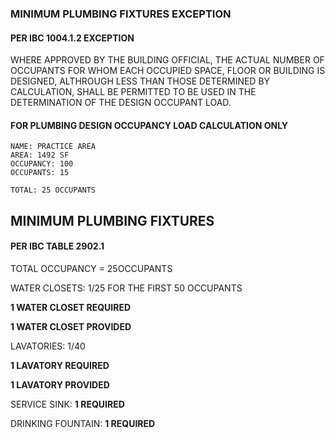 ### MINIMUM PLUMBING FIXTURES EXCEPTION
#### PER IBC 1004.1.2 EXCEPTION
WHERE APPROVED BY THE BUILDING OFFICIAL, THE ACTUAL NUMBER OF OCCUPANTS FOR WHOM EACH OCCUPIED SPACE, FLOOR OR BUILDING IS DESIGNED, ALTHROUGH LESS THAN THOSE DETERMINED BY CALCULATION, SHALL BE PERMITTED TO BE USED IN THE DETERMINATION OF THE DESIGN OCCUPANT LOAD.

#### FOR PLUMBING DESIGN OCCUPANCY LOAD CALCULATION ONLY
    NAME: PRACTICE AREA
    AREA: 1492 SF
    OCCUPANCY: 100
    OCCUPANTS: 15

    TOTAL: 25 OCCUPANTS

## MINIMUM PLUMBING FIXTURES
#### PER IBC TABLE 2902.1


TOTAL OCCUPANCY = 25OCCUPANTS

WATER CLOSETS: 1/25 FOR THE FIRST 50 OCCUPANTS

**1 WATER CLOSET REQUIRED**

**1 WATER CLOSET PROVIDED**

LAVATORIES: 1/40

**1 LAVATORY REQUIRED**

**1 LAVATORY PROVIDED** 

SERVICE SINK: **1 REQUIRED**

DRINKING FOUNTAIN: **1 REQUIRED**
